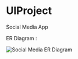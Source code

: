 # UIProject

Social Media App

ER Diagram :

![Social Media ER Diagram](https://user-images.githubusercontent.com/103069580/172276453-0c053fc2-b9fa-492c-a11a-16ae3cacc9dc.jpeg)

